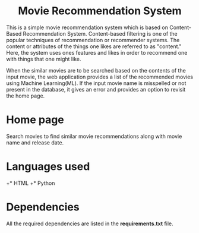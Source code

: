 # <h1 align="center">Movie Recommendation System</h1>                                                           
This is a simple movie recommendation system which is based on Content-Based Recommendation System.
Content-based filtering is one of the popular techniques of recommendation or recommender systems. The content or attributes of the things one likes are referred to as "content." Here, the system uses ones features and likes in order to recommend one with things that one might like.

When the similar movies are to be searched based on the contents of the input movie, the web application provides a list of the recommended movies using Machine Learning(ML).
If the input movie name is misspelled or not present in the database, it gives an error and provides an option to revisit the home page.

# Home page
Search movies to find similar movie recommendations along with movie name and release date.

# Languages used
+* HTML
+* Python

# Dependencies
All the required dependencies are listed in the **requirements.txt** file.
